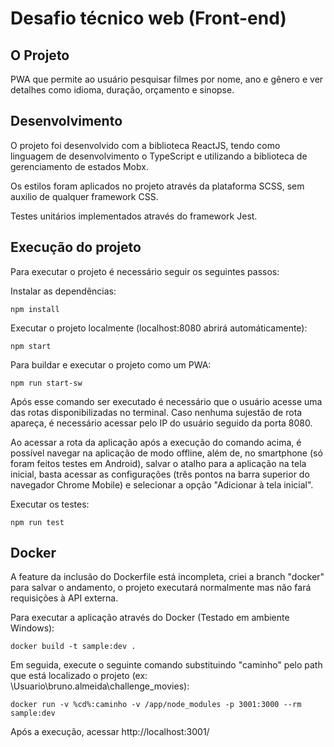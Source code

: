 # Desafio técnico web (Front-end)

## O Projeto
PWA que permite ao usuário pesquisar filmes por nome, ano e gênero e ver detalhes como idioma, duração, orçamento e sinopse.

## Desenvolvimento
O projeto foi desenvolvido com a biblioteca ReactJS, tendo como linguagem de desenvolvimento o TypeScript e utilizando a biblioteca de gerenciamento de estados Mobx.

Os estilos foram aplicados no projeto através da plataforma SCSS, sem auxilio de qualquer framework CSS.

Testes unitários implementados através do framework Jest.

## Execução do projeto
Para executar o projeto é necessário seguir os seguintes passos:

Instalar as dependências:

`npm install`

Executar o projeto localmente (localhost:8080 abrirá automáticamente): 

`npm start`

Para buildar e executar o projeto como um PWA:

`npm run start-sw`

Após esse comando ser executado é necessário que o usuário acesse uma das rotas disponibilizadas no terminal. Caso nenhuma sujestão de rota apareça, é necessário acessar pelo IP do usuário seguido da porta 8080.

Ao acessar a rota da aplicação após a execução do comando acima, é possível navegar na aplicação de modo offline, além de, no smartphone (só foram feitos testes em Android), salvar o atalho para a aplicação na tela inicial, basta acessar as configurações (três pontos na barra superior do navegador Chrome Mobile) e selecionar a opção "Adicionar à tela inicial".

Executar os testes: 

`npm run test`

## Docker

A feature da inclusão do Dockerfile está incompleta, criei a branch "docker" para salvar o andamento, o projeto executará normalmente mas não fará requisições à API externa.

Para executar a aplicação através do Docker
(Testado em ambiente Windows):

`docker build -t sample:dev .`

Em seguida, execute o seguinte comando substituindo "caminho" pelo path que está localizado o projeto (ex: \Usuario\bruno.almeida\challenge_movies):

`docker run -v %cd%:caminho -v /app/node_modules -p 3001:3000 --rm sample:dev`

Após a execução, acessar http://localhost:3001/